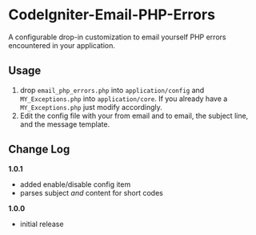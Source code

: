 # CodeIgniter-Email-PHP-Errors


A configurable drop-in customization to email yourself PHP errors encountered in your application.

## Usage

1. drop ```email_php_errors.php``` into ```application/config``` and ```MY_Exceptions.php``` into ```application/core```. If you already have a ```MY_Exceptions.php``` just modify accordingly.
2. Edit the config file with your from email and to email, the subject line, and the message template.

## Change Log

**1.0.1**

* added enable/disable config item
* parses subject *and* content for short codes

**1.0.0**

* initial release